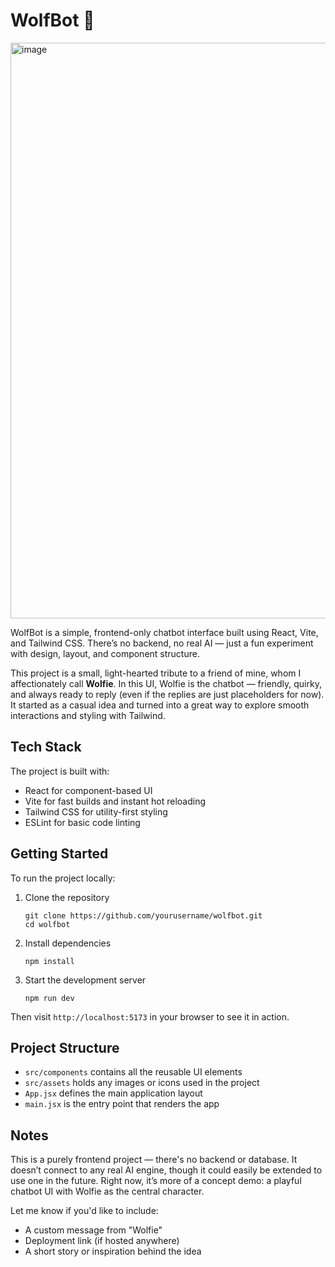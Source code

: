 # WolfBot 🐺

<img width="1917" height="921" alt="image" src="https://github.com/user-attachments/assets/bbc3bc51-d411-44ff-aa04-8dd05189a750" />


WolfBot is a simple, frontend-only chatbot interface built using React, Vite, and Tailwind CSS. There’s no backend, no real AI — just a fun experiment with design, layout, and component structure.

This project is a small, light-hearted tribute to a friend of mine, whom I affectionately call **Wolfie**. In this UI, Wolfie is the chatbot — friendly, quirky, and always ready to reply (even if the replies are just placeholders for now). It started as a casual idea and turned into a great way to explore smooth interactions and styling with Tailwind.

## Tech Stack

The project is built with:

* React for component-based UI
* Vite for fast builds and instant hot reloading
* Tailwind CSS for utility-first styling
* ESLint for basic code linting

## Getting Started

To run the project locally:

1. Clone the repository

   ```
   git clone https://github.com/yourusername/wolfbot.git
   cd wolfbot
   ```

2. Install dependencies

   ```
   npm install
   ```

3. Start the development server

   ```
   npm run dev
   ```

Then visit `http://localhost:5173` in your browser to see it in action.

## Project Structure

* `src/components` contains all the reusable UI elements
* `src/assets` holds any images or icons used in the project
* `App.jsx` defines the main application layout
* `main.jsx` is the entry point that renders the app

## Notes

This is a purely frontend project — there's no backend or database. It doesn’t connect to any real AI engine, though it could easily be extended to use one in the future. Right now, it’s more of a concept demo: a playful chatbot UI with Wolfie as the central character.


Let me know if you'd like to include:

* A custom message from "Wolfie"
* Deployment link (if hosted anywhere)
* A short story or inspiration behind the idea
